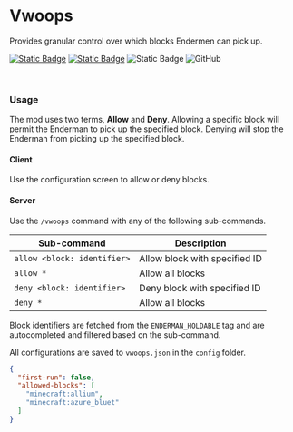 # Vwoops

Provides granular control over which blocks Endermen can pick up.

[![Static Badge](https://img.shields.io/badge/Mod_Loader-Fabric-lightyellow)](https://fabricmc.net/)
[![Static Badge](https://img.shields.io/badge/Requires-Fabric_API-lightyellow)](https://modrinth.com/mod/fabric-api/)
![Static Badge](https://img.shields.io/badge/Environment-Client%20or%20Server-purple)
![GitHub](https://img.shields.io/github/license/dicedpixels/vwoops?label=License)

<br>

### Usage

The mod uses two terms, **Allow** and **Deny**. Allowing a specific block will permit the Enderman to pick up the
specified block. Denying will stop the Enderman from picking up the specified block.

#### Client

Use the configuration screen to allow or deny blocks.

#### Server

Use the `/vwoops` command with any of the following sub-commands.

| Sub-command                 | Description                   |
|-----------------------------|-------------------------------|
| `allow <block: identifier>` | Allow block with specified ID |
| `allow *`                   | Allow all blocks              |
| `deny <block: identifier>`  | Deny block with specified ID  |
| `deny *`                    | Allow all blocks              |

Block identifiers are fetched from the `ENDERMAN_HOLDABLE` tag and are autocompleted and filtered based on the
sub-command.

All configurations are saved to `vwoops.json` in the `config` folder.

```json
{
  "first-run": false,
  "allowed-blocks": [
    "minecraft:allium",
    "minecraft:azure_bluet"
  ]
}
```